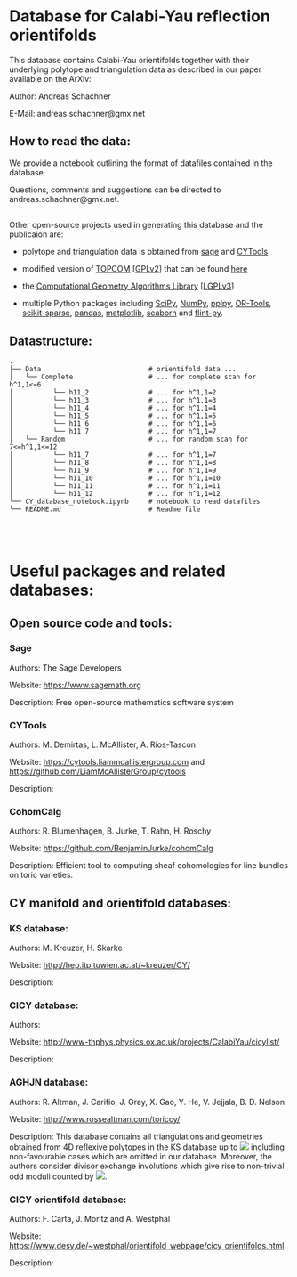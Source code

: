 # Database for Calabi-Yau reflection orientifolds

This database contains Calabi-Yau orientifolds together with their underlying polytope and triangulation data as described in our paper available on the ArXiv: 

Author: Andreas Schachner

E-Mail: &#97;&#110;&#100;&#114;&#101;&#97;&#115;&#46;&#115;&#99;&#104;&#97;&#99;&#104;&#110;&#101;&#114;&#64;&#103;&#109;&#120;&#46;&#110;&#101;&#116;


## How to read the data:

We provide a notebook outlining the format of datafiles contained in the database.

Questions, comments and suggestions can be directed to &#97;&#110;&#100;&#114;&#101;&#97;&#115;&#46;&#115;&#99;&#104;&#97;&#99;&#104;&#110;&#101;&#114;&#64;&#103;&#109;&#120;&#46;&#110;&#101;&#116;.


##

Other open-source projects used in generating this database and the publicaion are: 

* polytope and triangulation data is obtained from [sage](https://www.sagemath.org) and [CYTools](https://cytools.liammcallistergroup.com)

* modified version of [TOPCOM](http://www.rambau.wm.uni-bayreuth.de/TOPCOM/) [[GPLv2](http://www.gnu.org/licenses/gpl-2.0.html)] that can be found [here](https://github.com/LiamMcAllisterGroup/topcom)

* the [Computational Geometry Algorithms Library](https://www.cgal.org) [[LGPLv3](http://www.gnu.org/licenses/lgpl-3.0.html)]

* multiple Python packages including [SciPy](https://www.scipy.org/), [NumPy](https://numpy.org/), [pplpy](https://gitlab.com/videlec/pplpy), [OR-Tools](https://developers.google.com/optimization), [scikit-sparse](https://github.com/scikit-sparse/scikit-sparse), [pandas](https://pandas.pydata.org), [matplotlib](https://matplotlib.org), [seaborn](https://seaborn.pydata.org) and [flint-py](https://gitlab.com/alisianoi/flint-py).


## Datastructure:

    .
    ├── Data                           # orientifold data ...
    │   └── Complete                   # ... for complete scan for h^1,1<=6
    │          └── h11_2               # ... for h^1,1=2
    │          └── h11_3               # ... for h^1,1=3
    │          └── h11_4               # ... for h^1,1=4
    │          └── h11_5               # ... for h^1,1=5
    │          └── h11_6               # ... for h^1,1=6
    │          └── h11_7               # ... for h^1,1=7
    │   └── Random                     # ... for random scan for 7<=h^1,1<=12
    │          └── h11_7               # ... for h^1,1=7
    │          └── h11_8               # ... for h^1,1=8
    │          └── h11_9               # ... for h^1,1=9
    │          └── h11_10              # ... for h^1,1=10
    │          └── h11_11              # ... for h^1,1=11
    │          └── h11_12              # ... for h^1,1=12
    └── CY_database_notebook.ipynb     # notebook to read datafiles
    └── README.md                      # Readme file
    

<br>
<br>

# Useful packages and related databases:

## Open source code and tools:

### Sage

Authors: The Sage Developers

Website: https://www.sagemath.org

Description: Free open-source mathematics software system

### CYTools

Authors: M. Demirtas, L. McAllister, A. Rios-Tascon 

Website: https://cytools.liammcallistergroup.com and https://github.com/LiamMcAllisterGroup/cytools

Description: 


### CohomCalg

Authors: R. Blumenhagen, B. Jurke, T. Rahn, H. Roschy

Website: https://github.com/BenjaminJurke/cohomCalg

Description: Efficient tool to computing sheaf cohomologies for line bundles on toric varieties.


## CY manifold and orientifold databases:

### KS database:

Authors: M. Kreuzer, H. Skarke

Website: http://hep.itp.tuwien.ac.at/~kreuzer/CY/

Description: 

### CICY database:

Authors: 

Website: http://www-thphys.physics.ox.ac.uk/projects/CalabiYau/cicylist/

Description: 

### AGHJN database:

Authors: R. Altman, J. Carifio, J. Gray, X. Gao, Y. He, V. Jejjala, B. D. Nelson 

Website: http://www.rossealtman.com/toriccy/

Description: This database contains all triangulations and geometries obtained from 4D reflexive polytopes in the KS database up to <img src="https://render.githubusercontent.com/render/math?math=\color{white}h^{1,1}=6"> including non-favourable cases which are omitted in our database. Moreover, the authors consider divisor exchange involutions which give rise to non-trivial odd moduli counted by <img src="https://render.githubusercontent.com/render/math?math=\color{white}h^{1,1}_{-}">.

### CICY orientifold database:

Authors: F. Carta, J. Moritz and A. Westphal 

Website: https://www.desy.de/~westphal/orientifold_webpage/cicy_orientifolds.html

Description: 


